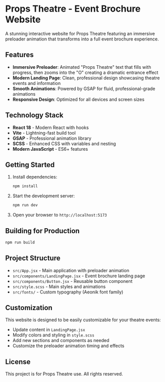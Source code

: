 # Props Theatre - Event Brochure Website

A stunning interactive website for Props Theatre featuring an immersive preloader animation that transforms into a full event brochure experience.

## Features

- **Immersive Preloader**: Animated "Props Theatre" text that fills with progress, then zooms into the "O" creating a dramatic entrance effect
- **Modern Landing Page**: Clean, professional design showcasing theatre events and information
- **Smooth Animations**: Powered by GSAP for fluid, professional-grade animations
- **Responsive Design**: Optimized for all devices and screen sizes

## Technology Stack

- **React 18** - Modern React with hooks
- **Vite** - Lightning-fast build tool
- **GSAP** - Professional animation library
- **SCSS** - Enhanced CSS with variables and nesting
- **Modern JavaScript** - ES6+ features

## Getting Started

1. Install dependencies:
   ```bash
   npm install
   ```

2. Start the development server:
   ```bash
   npm run dev
   ```

3. Open your browser to `http://localhost:5173`

## Building for Production

```bash
npm run build
```

## Project Structure

- `src/App.jsx` - Main application with preloader animation
- `src/components/LandingPage.jsx` - Event brochure landing page
- `src/components/Button.jsx` - Reusable button component
- `src/style.scss` - Main styles and animations
- `src/fonts/` - Custom typography (Aeonik font family)

## Customization

This website is designed to be easily customizable for your theatre events:

- Update content in `LandingPage.jsx`
- Modify colors and styling in `style.scss`
- Add new sections and components as needed
- Customize the preloader animation timing and effects

## License

This project is for Props Theatre use. All rights reserved.
